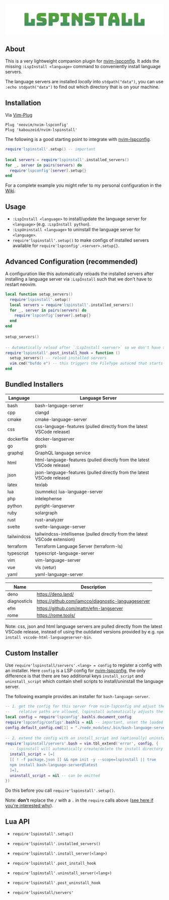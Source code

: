 ![logo](/logo.png)

## About

This is a very lightweight companion plugin for [nvim-lspconfig](https://github.com/neovim/nvim-lspconfig).
It adds the missing `:LspInstall <language>` command to conveniently install language servers.

The language servers are installed *locally* into `stdpath("data")`, you can use `:echo stdpath("data")` to find out which directory that is on your machine.


## Installation
Via [Vim-Plug](https://github.com/junegunn/vim-plug)

```vim
Plug 'neovim/nvim-lspconfig'
Plug 'kabouzeid/nvim-lspinstall'
```
The following is a good starting point to integrate with [nvim-lspconfig](https://github.com/neovim/nvim-lspconfig).
```lua
require'lspinstall'.setup() -- important

local servers = require'lspinstall'.installed_servers()
for _, server in pairs(servers) do
  require'lspconfig'[server].setup{}
end
```
For a complete example you might refer to my personal configuration in the [Wiki](https://github.com/kabouzeid/nvim-lspinstall/wiki).


## Usage
* `:LspInstall <language>` to install/update the language server for `<language>` (e.g. `:LspInstall python`).
* `:LspUninstall <language>` to uninstall the language server for `<language>`.
* `require'lspinstall'.setup()` to make configs of installed servers available for `require'lspconfig'.<server>.setup{}`.


## Advanced Configuration (recommended)

A configuration like this automatically reloads the installed servers after installing a language server via `:LspInstall` such that we don't have to restart neovim.

```lua
local function setup_servers()
  require'lspinstall'.setup()
  local servers = require'lspinstall'.installed_servers()
  for _, server in pairs(servers) do
    require'lspconfig'[server].setup{}
  end
end

setup_servers()

-- Automatically reload after `:LspInstall <server>` so we don't have to restart neovim
require'lspinstall'.post_install_hook = function ()
  setup_servers() -- reload installed servers
  vim.cmd("bufdo e") -- this triggers the FileType autocmd that starts the server
end
```

## Bundled Installers

| Language    | Language Server                                                             |
|-------------|-----------------------------------------------------------------------------|
| bash        | bash-language-server                                                        |
| cpp         | clangd                                                                      |
| cmake       | cmake-language-server                                                       |
| css         | css-language-features (pulled directly from the latest VSCode release)      |
| dockerfile  | docker-langserver                                                           |
| go          | gopls                                                                       |
| graphql     | GraphQL language service                                                    |
| html        | html-language-features (pulled directly from the latest VSCode release)     |
| json        | json-language-features (pulled directly from the latest VSCode release)     |
| latex       | texlab                                                                      |
| lua         | (sumneko) lua-language-server                                               |
| php         | intelephense                                                                |
| python      | pyright-langserver                                                          |
| ruby        | solargraph                                                                  |
| rust        | rust-analyzer                                                               |
| svelte      | svelte-language-server                                                      |
| tailwindcss | tailwindcss-intellisense (pulled directly from the latest VSCode extension) |
| terraform   | Terraform Language Server (terraform-ls)                                    |
| typescript  | typescript-language-server                                                  |
| vim         | vim-language-server                                                         |
| vue         | vls (vetur)                                                                 |
| yaml        | yaml-language-server                                                        |

| Name        | Description                                                                 |
|-------------|-----------------------------------------------------------------------------|
| deno        | https://deno.land/                                                          |
| diagnosticls| https://github.com/iamcco/diagnostic-languageserver                         |
| efm         | https://github.com/mattn/efm-langserver                                     |
| rome        | https://rome.tools/                                                         |

Note: css, json and html language servers are pulled directly from the latest VSCode release, instead of using the outdated versions provided by e.g. `npm install vscode-html-languageserver-bin`.


## Custom Installer

Use `require'lspinstall/servers'.<lang> = config` to register a config with an installer.
Here `config` is a LSP config for [nvim-lspconfig](https://github.com/neovim/nvim-lspconfig), the only difference is that there are two additional keys `install_script` and `uninstall_script` which contain shell scripts to install/uninstall the language server.

The following example provides an installer for `bash-language-server`.
```lua
-- 1. get the config for this server from nvim-lspconfig and adjust the cmd path.
--    relative paths are allowed, lspinstall automatically adjusts the cmd and cmd_cwd for us!
local config = require'lspconfig'.bashls.document_config
require'lspconfig/configs'.bashls = nil -- important, unset the loaded config again
config.default_config.cmd[1] = "./node_modules/.bin/bash-language-server"

-- 2. extend the config with an install_script and (optionally) uninstall_script
require'lspinstall/servers'.bash = vim.tbl_extend('error', config, {
  -- lspinstall will automatically create/delete the install directory for every server
  install_script = [=[
  [[ ! -f package.json ]] && npm init -y --scope=lspinstall || true
  npm install bash-language-server@latest
  ]=],
  uninstall_script = nil -- can be omitted
})
```

Do this before you call `require'lspinstall'.setup()`.

Note: **don't** replace the `/` with a `.` in the `require` calls above ([see here if you're interested why](https://github.com/kabouzeid/nvim-lspinstall/issues/14)).


## Lua API

* `require'lspinstall'.setup()`

* `require'lspinstall'.installed_servers()`

* `require'lspinstall'.install_server(<lang>)`
* `require'lspinstall'.post_install_hook`

* `require'lspinstall'.uninstall_server(<lang>)`
* `require'lspinstall'.post_uninstall_hook`

* `require'lspinstall/servers'`
